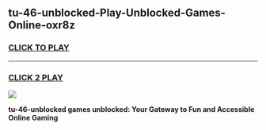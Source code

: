 
## tu-46-unblocked-Play-Unblocked-Games-Online-oxr8z
<h3>
<a href="https://premium76.site?title=tu-46-unblocked&ref=25A">CLICK TO PLAY</a></h3>
<hr>

<h3>
<a href="https://premium76.site?title=tu-46-unblocked&ref=25A">CLICK 2 PLAY</a>
  
</h3>

<a href="https://premium76.site?title=tu-46-unblocked&ref=25A"><img src="https://clearcache.store/games.png"></a>


**tu-46-unblocked games unblocked: Your Gateway to Fun and Accessible Online Gaming**
